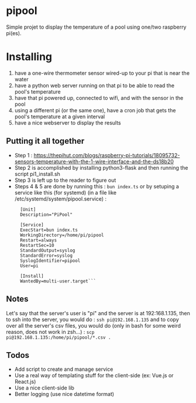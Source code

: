 # pipool
Simple projet to display the temperature of a pool using one/two raspberry pi(es).

# Installing
1. have a one-wire thermometer sensor wired-up to your pi that is near the water
2. have a python web server running on that pi to be able to read the pool's temperature
2. have that pi powered up, connected to wifi, and with the sensor in the pool
3. using a different pi (or the same one), have a cron job that gets the pool's temperature at a given interval
4. have a nice webserver to display the results

## Putting it all together
- Step 1 : https://thepihut.com/blogs/raspberry-pi-tutorials/18095732-sensors-temperature-with-the-1-wire-interface-and-the-ds18b20
- Step 2 is accomplished by installing python3-flask and then running the script pi1_install.sh
- Step 3 is left up to the reader to figure out
- Steps 4 & 5 are done by running this :
`bun index.ts`
  or by setuping a service like this (for systemd) (in a file like /etc/systemd/system/pipool.service) : 
  ```
    [Unit]
    Description="PiPool"
  
    [Service]
    ExecStart=bun index.ts
    WorkingDirectory=/home/pi/pipool
    Restart=always
    RestartSec=10
    StandardOutput=syslog
    StandardError=syslog
    SyslogIdentifier=pipool
    User=pi

    [Install]
    WantedBy=multi-user.target```
  
## Notes

Let's say that the server's user is "pi" and the server is at 192:168.1.135, then to ssh into the server, you would do :
`ssh pi@192.168.1.135`
and to copy over all the server's csv files, you would do (only in bash for some weird reason, does not work in zsh...) :
`scp pi@192.168.1.135:/home/pi/pipool/*.csv .`

## Todos
- Add script to create and manage service
- Use a real way of templating stuff for the client-side (ex: Vue.js or React.js)
- Use a nice client-side lib
- Better logging (use nice datetime format) 
